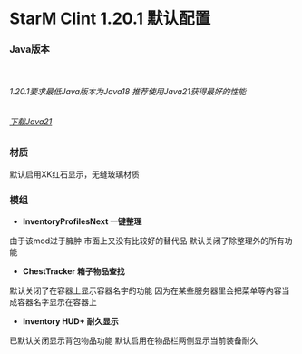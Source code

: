 # StarM Clint 1.20.1 默认配置

### Java版本
<br>

###### 1.20.1要求最低Java版本为Java18 推荐使用Java21获得最好的性能
###### [下载Java21](https://www.oracle.com/cn/java/technologies/downloads/#java21)


### 材质
默认启用XK红石显示，无缝玻璃材质

### 模组

- **InventoryProfilesNext 一键整理**

由于该mod过于臃肿 市面上又没有比较好的替代品 默认关闭了除整理外的所有功能

- **ChestTracker 箱子物品查找**

默认关闭了在容器上显示容器名字的功能 因为在某些服务器里会把菜单等内容当成容器名字显示在容器上

- **Inventory HUD+ 耐久显示**

已默认关闭显示背包物品功能
默认启用在物品栏两侧显示当前装备耐久